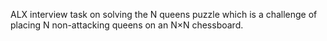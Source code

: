 ALX interview task on solving the N queens puzzle which is a challenge of placing N non-attacking queens on an N×N chessboard.

